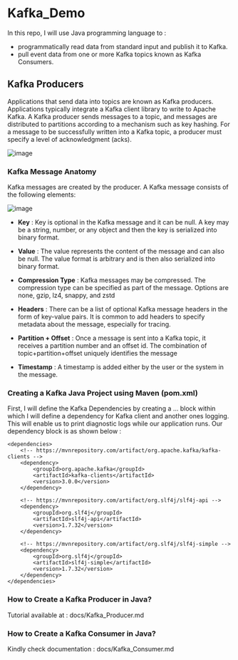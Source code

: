 # Kafka_Demo

In this repo, I will use Java programming language to :
  - programmatically read data from standard input and publish it to Kafka.
  - pull event data from one or more Kafka topics known as Kafka Consumers.

## Kafka Producers

Applications that send data into topics are known as Kafka producers. Applications typically integrate a Kafka client library to write to Apache Kafka.
A Kafka producer sends messages to a topic, and messages are distributed to partitions according to a mechanism such as key hashing.
For a message to be successfully written into a Kafka topic, a producer must specify a level of acknowledgment (acks).

![image](https://user-images.githubusercontent.com/68516240/195882706-7b93e1c7-0fa6-4e55-9992-80099e912c2a.png)

### Kafka Message Anatomy

Kafka messages are created by the producer. A Kafka message consists of the following elements:

![image](https://user-images.githubusercontent.com/68516240/195883070-3215f41c-ee6e-449a-a62a-86d1ce39e649.png)

- **Key** : Key is optional in the Kafka message and it can be null. A key may be a string, number, or any object and then the key is serialized into binary format.

- **Value** : The value represents the content of the message and can also be null. The value format is arbitrary and is then also serialized into binary format.

- **Compression Type** : Kafka messages may be compressed. The compression type can be specified as part of the message. Options are none, gzip, lz4, snappy, and zstd

- **Headers** : There can be a list of optional Kafka message headers in the form of key-value pairs. It is common to add headers to specify metadata about the message, especially for tracing.

- **Partition + Offset** : Once a message is sent into a Kafka topic, it receives a partition number and an offset id. The combination of topic+partition+offset uniquely identifies the message

- **Timestamp** : A timestamp is added either by the user or the system in the message.






### Creating a Kafka Java Project using Maven (pom.xml)


First, I will define the Kafka Dependencies by creating a <dependencies>...</dependencies> block within which I will define a dependency for Kafka client and another ones logging. This will enable us to print diagnostic logs while our application runs. Our dependency block is as shown below : 

    <dependencies>
        <!-- https://mvnrepository.com/artifact/org.apache.kafka/kafka-clients -->
        <dependency>
            <groupId>org.apache.kafka</groupId>
            <artifactId>kafka-clients</artifactId>
            <version>3.0.0</version>
        </dependency>

        <!-- https://mvnrepository.com/artifact/org.slf4j/slf4j-api -->
        <dependency>
            <groupId>org.slf4j</groupId>
            <artifactId>slf4j-api</artifactId>
            <version>1.7.32</version>
        </dependency>

        <!-- https://mvnrepository.com/artifact/org.slf4j/slf4j-simple -->
        <dependency>
            <groupId>org.slf4j</groupId>
            <artifactId>slf4j-simple</artifactId>
            <version>1.7.32</version>
        </dependency>
    </dependencies>


### How to Create a Kafka Producer in Java?

Tutorial available at : docs/Kafka_Producer.md


### How to Create a Kafka Consumer in Java?

Kindly check documentation : docs/Kafka_Consumer.md